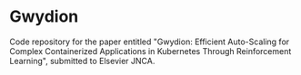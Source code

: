 # Gwydion

Code repository for the paper entitled 
"Gwydion: Efficient Auto-Scaling for Complex
Containerized Applications in Kubernetes
Through Reinforcement Learning", submitted to Elsevier JNCA.

